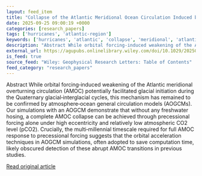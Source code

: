 ```yaml
---
layout: feed_item
title: "Collapse of the Atlantic Meridional Ocean Circulation Induced by Precession: Sensitivity to Orbital Acceleration"
date: 2025-09-25 09:00:19 +0000
categories: [research_papers]
tags: ['hurricanes', 'atlantic-region']
keywords: ['hurricanes', 'atlantic', 'collapse', 'meridional', 'atlantic-region']
description: "Abstract While orbital forcing‐induced weakening of the Atlantic meridional overturning circulation (AMOC) potentially facilitated glacial initiation during ..."
external_url: https://agupubs.onlinelibrary.wiley.com/doi/10.1029/2025GL115941?af=R
is_feed: true
source_feed: "Wiley: Geophysical Research Letters: Table of Contents"
feed_category: "research_papers"
---
```


Abstract While orbital forcing‐induced weakening of the Atlantic meridional overturning circulation (AMOC) potentially facilitated glacial initiation during the Quaternary glacial‐interglacial cycles, this mechanism has remained to be confirmed by atmosphere‐ocean general circulation models (AOGCMs). Our simulations with an AOGCM demonstrate that without any freshwater hosing, a complete AMOC collapse can be achieved through precessional forcing alone under high eccentricity and relatively low atmospheric CO2 level (pCO2). Crucially, the multi‐millennial timescale required for full AMOC response to precessional forcing suggests that the orbital acceleration techniques in AOGCM simulations, often adopted to save computation time, likely obscured detection of these abrupt AMOC transitions in previous studies.

[Read original article](https://agupubs.onlinelibrary.wiley.com/doi/10.1029/2025GL115941?af=R)
